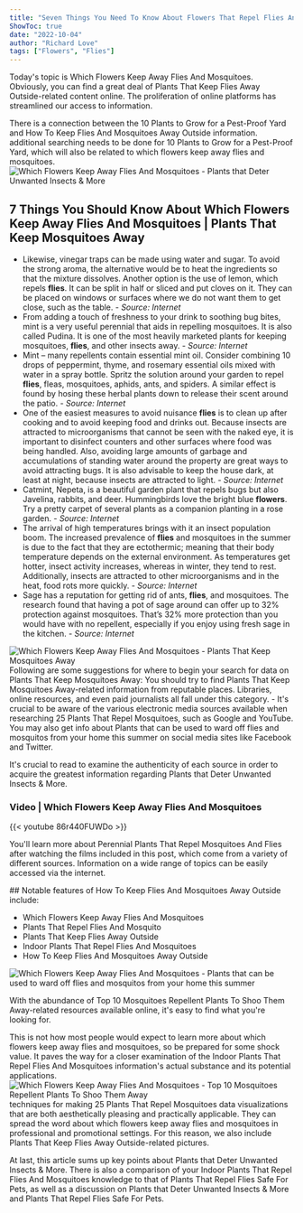 ```yaml
---
title: "Seven Things You Need To Know About Flowers That Repel Flies And Mosquitoes"
ShowToc: true 
date: "2022-10-04"
author: "Richard Love" 
tags: ["Flowers", "Flies"]
---
```


	
Today's topic is Which Flowers Keep Away Flies And Mosquitoes. Obviously, you can find a great deal of Plants That Keep Flies Away Outside-related content online. The proliferation of online platforms has streamlined our access to information.

There is a connection between the 10 Plants to Grow for a Pest-Proof Yard and How To Keep Flies And Mosquitoes Away Outside information. additional searching needs to be done for 10 Plants to Grow for a Pest-Proof Yard, which will also be related to which flowers keep away flies and mosquitoes.
<img loading="lazy" src="https://i1.wp.com/farmfoodfamily.com/wp-content/uploads/2019/07/fly-repellent-plants-1.png?resize=696%2C1044&ssl=1" onerror="this.onerror=null;this.src='https://blogger.googleusercontent.com/img/a/AVvXsEhe7F7TRXHtjiKvHb5vS7DmnxvpHiDyoYyYvm1nHB3Qp2_w3BnM6A2eq4v7FYxCC9bfZt3a9vIMtAYEKUiaDQbHMg-ViyGmRIj39MLp0bGFfgfYw1Dc9q_H-T0wiTm3l0Uq42dETrN9eC8aGJ9_IORZsxST1AcLR7np1koOfcc7tnHa4S8Mwz_xD9d0=s16000';" alt="Which Flowers Keep Away Flies And Mosquitoes - Plants that Deter Unwanted Insects & More" >

## 7 Things You Should Know About Which Flowers Keep Away Flies And Mosquitoes | Plants That Keep Mosquitoes Away
-   Likewise, vinegar traps can be made using water and sugar. To avoid the strong aroma, the alternative would be to heat the ingredients so that the mixture dissolves. Another option is the use of lemon, which repels **flies**. It can be split in half or sliced and put cloves on it. They can be placed on windows or surfaces where we do not want them to get close, such as the table. - <cite>Source: Internet</cite>
-   From adding a touch of freshness to your drink to soothing bug bites, mint is a very useful perennial that aids in repelling mosquitoes. It is also called Pudina. It is one of the most heavily marketed plants for keeping mosquitoes, **flies**, and other insects away. - <cite>Source: Internet</cite>
-   Mint – many repellents contain essential mint oil. Consider combining 10 drops of peppermint, thyme, and rosemary essential oils mixed with water in a spray bottle. Spritz the solution around your garden to repel **flies**, fleas, mosquitoes, aphids, ants, and spiders. A similar effect is found by hosing these herbal plants down to release their scent around the patio. - <cite>Source: Internet</cite>
-   One of the easiest measures to avoid nuisance **flies** is to clean up after cooking and to avoid keeping food and drinks out. Because insects are attracted to microorganisms that cannot be seen with the naked eye, it is important to disinfect counters and other surfaces where food was being handled. Also, avoiding large amounts of garbage and accumulations of standing water around the property are great ways to avoid attracting bugs. It is also advisable to keep the house dark, at least at night, because insects are attracted to light. - <cite>Source: Internet</cite>
-   Catmint, Nepeta, is a beautiful garden plant that repels bugs but also Javelina, rabbits, and deer. Hummingbirds love the bright blue **flowers**. Try a pretty carpet of several plants as a companion planting in a rose garden. - <cite>Source: Internet</cite>
-   The arrival of high temperatures brings with it an insect population boom. The increased prevalence of **flies** and mosquitoes in the summer is due to the fact that they are ectothermic; meaning that their body temperature depends on the external environment. As temperatures get hotter, insect activity increases, whereas in winter, they tend to rest. Additionally, insects are attracted to other microorganisms and in the heat, food rots more quickly. - <cite>Source: Internet</cite>
-   Sage has a reputation for getting rid of ants, **flies**, and mosquitoes. The research found that having a pot of sage around can offer up to 32% protection against mosquitoes. That’s 32% more protection than you would have with no repellent, especially if you enjoy using fresh sage in the kitchen. - <cite>Source: Internet</cite>


<img loading="lazy" src="https://cdn.diyncrafts.com/wp-content/uploads/2020/05/mint-plant-mosquito-repellent-630x1024.jpg" onerror="this.onerror=null;this.src='https://blogger.googleusercontent.com/img/a/AVvXsEhe7F7TRXHtjiKvHb5vS7DmnxvpHiDyoYyYvm1nHB3Qp2_w3BnM6A2eq4v7FYxCC9bfZt3a9vIMtAYEKUiaDQbHMg-ViyGmRIj39MLp0bGFfgfYw1Dc9q_H-T0wiTm3l0Uq42dETrN9eC8aGJ9_IORZsxST1AcLR7np1koOfcc7tnHa4S8Mwz_xD9d0=s16000';" alt="Which Flowers Keep Away Flies And Mosquitoes - Plants That Keep Mosquitoes Away" >
Following are some suggestions for where to begin your search for data on Plants That Keep Mosquitoes Away:
You should try to find Plants That Keep Mosquitoes Away-related information from reputable places. Libraries, online resources, and even paid journalists all fall under this category.
- It's crucial to be aware of the various electronic media sources available when researching 25 Plants That Repel Mosquitoes, such as Google and YouTube. You may also get info about Plants that can be used to ward off flies and mosquitos from your home this summer on social media sites like Facebook and Twitter.

It's crucial to read to examine the authenticity of each source in order to acquire the greatest information regarding Plants that Deter Unwanted Insects & More.

### Video | Which Flowers Keep Away Flies And Mosquitoes
{{< youtube 86r440FUWDo >}} 

You'll learn more about Perennial Plants That Repel Mosquitoes And Flies after watching the films included in this post, which come from a variety of different sources. Information on a wide range of topics can be easily accessed via the internet.
<script async="async" data-cfasync="false" src="//normallydemandedalter.com/fe63df3c5408708b15d8dc3d9b206b31/invoke.js"></script>
<div id="container-fe63df3c5408708b15d8dc3d9b206b31"></div>
## Notable features of How To Keep Flies And Mosquitoes Away Outside include:

- Which Flowers Keep Away Flies And Mosquitoes
- Plants That Repel Flies And Mosquito
- Plants That Keep Flies Away Outside
- Indoor Plants That Repel Flies And Mosquitoes
- How To Keep Flies And Mosquitoes Away Outside

 <img loading="lazy" src="https://hips.hearstapps.com/clv.h-cdn.co/assets/17/11/1489775099-catnip.jpg?crop=1.0xw:1xh;center,top&resize=768:*" onerror="this.onerror=null;this.src='https://blogger.googleusercontent.com/img/a/AVvXsEhe7F7TRXHtjiKvHb5vS7DmnxvpHiDyoYyYvm1nHB3Qp2_w3BnM6A2eq4v7FYxCC9bfZt3a9vIMtAYEKUiaDQbHMg-ViyGmRIj39MLp0bGFfgfYw1Dc9q_H-T0wiTm3l0Uq42dETrN9eC8aGJ9_IORZsxST1AcLR7np1koOfcc7tnHa4S8Mwz_xD9d0=s16000';" alt="Which Flowers Keep Away Flies And Mosquitoes - Plants that can be used to ward off flies and mosquitos from your home this summer" >

With the abundance of Top 10 Mosquitoes Repellent Plants To Shoo Them Away-related resources available online, it's easy to find what you're looking for.

This is not how most people would expect to learn more about which flowers keep away flies and mosquitoes, so be prepared for some shock value. It paves the way for a closer examination of the Indoor Plants That Repel Flies And Mosquitoes information's actual substance and its potential applications.
<img loading="lazy" src="https://cdn.diyncrafts.com/wp-content/uploads/2020/05/citronella-plant-mosquito-repellent.jpg" onerror="this.onerror=null;this.src='https://blogger.googleusercontent.com/img/a/AVvXsEhe7F7TRXHtjiKvHb5vS7DmnxvpHiDyoYyYvm1nHB3Qp2_w3BnM6A2eq4v7FYxCC9bfZt3a9vIMtAYEKUiaDQbHMg-ViyGmRIj39MLp0bGFfgfYw1Dc9q_H-T0wiTm3l0Uq42dETrN9eC8aGJ9_IORZsxST1AcLR7np1koOfcc7tnHa4S8Mwz_xD9d0=s16000';" alt="Which Flowers Keep Away Flies And Mosquitoes - Top 10 Mosquitoes Repellent Plants To Shoo Them Away" >
techniques for making 25 Plants That Repel Mosquitoes data visualizations that are both aesthetically pleasing and practically applicable. They can spread the word about which flowers keep away flies and mosquitoes in professional and promotional settings. For this reason, we also include Plants That Keep Flies Away Outside-related pictures.

At last, this article sums up key points about Plants that Deter Unwanted Insects & More. There is also a comparison of your Indoor Plants That Repel Flies And Mosquitoes knowledge to that of Plants That Repel Flies Safe For Pets, as well as a discussion on Plants that Deter Unwanted Insects & More and Plants That Repel Flies Safe For Pets.
	
	

